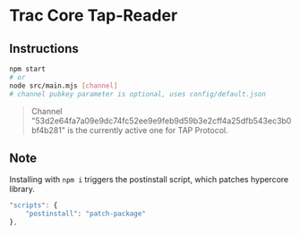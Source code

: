 # Trac Core Tap-Reader

## Instructions

```bash
npm start 
# or
node src/main.mjs [channel]
# channel pubkey parameter is optional, uses config/default.json 
```

> Channel "53d2e64fa7a09e9dc74fc52ee9e9feb9d59b3e2cff4a25dfb543ec3b0bf4b281" is the currently active one for TAP Protocol.

## Note

Installing with `npm i` triggers the postinstall script, which patches hypercore library.

```js
"scripts": {
    "postinstall": "patch-package"
},
```
